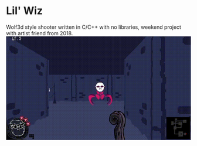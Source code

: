 # Lil' Wiz
Wolf3d style shooter written in C/C++ with no libraries, weekend project with artist friend from 2018.
![an enemy burning](https://raw.githubusercontent.com/OpalResplendent/little_wizard/main/misc/little_wizard_video.gif)
